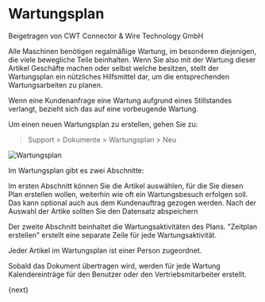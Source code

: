 # Wartungsplan
<span class="text-muted contributed-by">Beigetragen von CWT Connector & Wire Technology GmbH</span>

Alle Maschinen benötigen regalmäßige Wartung, im besonderen diejenigen, die viele bewegliche Teile beinhalten. Wenn Sie also mit der Wartung dieser Artikel Geschäfte machen oder selbst welche besitzen, stellt der Wartungsplan ein nützliches Hilfsmittel dar, um die entsprechenden Wartungsarbeiten zu planen.

Wenn eine Kundenanfrage eine Wartung aufgrund eines Stillstandes verlangt, bezieht sich das auf eine vorbeugende Wartung.

Um einen neuen Wartungsplan zu erstellen, gehen Sie zu:

> Support > Dokumente > Wartungsplan > Neu

<img class="screenshot" alt="Wartungsplan" src="/assets/erpnext_docs/assets/img/support/maintenance-schedule.png">

Im Wartungsplan gibt es zwei Abschnitte:

Im ersten Abschnitt können Sie die Artikel auswählen, für die Sie diesen Plan erstellen wollen, weiterhin wie oft ein Wartungsbesuch erfolgen soll. Das kann optional auch aus dem Kundenauftrag gezogen werden. Nach der Auswahl der Artike sollten Sie den Datensatz abspeichern

Der zweite Abschnitt beinhaltet die Wartungsaktivitäten des Plans. "Zeitplan erstellen" erstellt eine separate Zeile für jede Wartungsaktivität.

Jeder Artikel im Wartungsplan ist einer Person zugeordnet.

Sobald das Dokument übertragen wird, werden für jede Wartung Kalendereinträge für den Benutzer oder den Vertriebsmitarbeiter erstellt.

{next}
